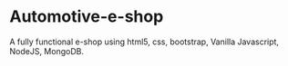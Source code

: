 # Automotive-e-shop

A fully functional e-shop using html5, css, bootstrap, Vanilla Javascript, NodeJS,  MongoDB.
